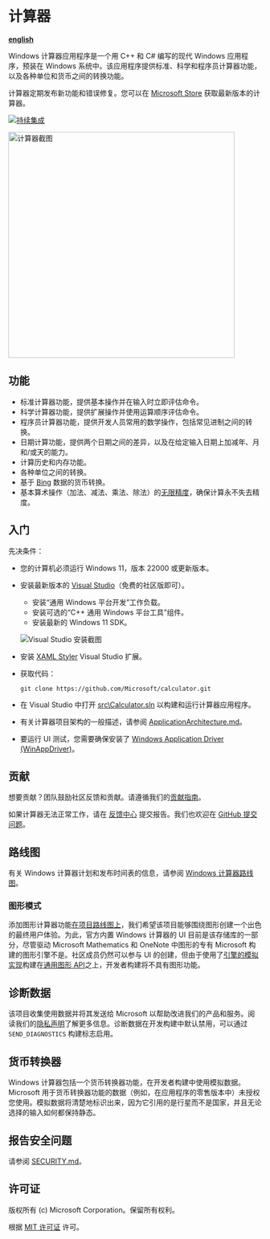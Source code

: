 # 计算器

[**english**](/calculator-main//README.md)

Windows 计算器应用程序是一个用 C++ 和 C# 编写的现代 Windows 应用程序，预装在 Windows 系统中。该应用程序提供标准、科学和程序员计算器功能，以及各种单位和货币之间的转换功能。

计算器定期发布新功能和错误修复。您可以在 [Microsoft Store](https://www.microsoft.com/store/apps/9WZDNCRFHVN5) 获取最新版本的计算器。

[![持续集成](https://github.com/microsoft/calculator/actions/workflows/action-ci.yml/badge.svg)](https://github.com/microsoft/calculator/actions/workflows/action-ci.yml)

<img src="docs/Images/CalculatorScreenshot.png" alt="计算器截图" width="450px" />

## 功能
- 标准计算器功能，提供基本操作并在输入时立即评估命令。
- 科学计算器功能，提供扩展操作并使用运算顺序评估命令。
- 程序员计算器功能，提供开发人员常用的数学操作，包括常见进制之间的转换。
- 日期计算功能，提供两个日期之间的差异，以及在给定输入日期上加减年、月和/或天的能力。
- 计算历史和内存功能。
- 各种单位之间的转换。
- 基于 [Bing](https://www.bing.com) 数据的货币转换。
- 基本算术操作（加法、减法、乘法、除法）的[无限精度](https://en.wikipedia.org/wiki/Arbitrary-precision_arithmetic)，确保计算永不失去精度。

## 入门
先决条件：
- 您的计算机必须运行 Windows 11，版本 22000 或更新版本。
- 安装最新版本的 [Visual Studio](https://developer.microsoft.com/en-us/windows/downloads)（免费的社区版即可）。
  - 安装“通用 Windows 平台开发”工作负载。
  - 安装可选的“C++ 通用 Windows 平台工具”组件。
  - 安装最新的 Windows 11 SDK。

  ![Visual Studio 安装截图](docs/Images/VSInstallationScreenshot.png)
- 安装 [XAML Styler](https://marketplace.visualstudio.com/items?itemName=TeamXavalon.XAMLStyler) Visual Studio 扩展。

- 获取代码：
    ```
    git clone https://github.com/Microsoft/calculator.git
    ```

- 在 Visual Studio 中打开 [src\Calculator.sln](/src/Calculator.sln) 以构建和运行计算器应用程序。
- 有关计算器项目架构的一般描述，请参阅 [ApplicationArchitecture.md](docs/ApplicationArchitecture.md)。
- 要运行 UI 测试，您需要确保安装了 [Windows Application Driver (WinAppDriver)](https://github.com/microsoft/WinAppDriver/releases/latest)。

## 贡献
想要贡献？团队鼓励社区反馈和贡献。请遵循我们的[贡献指南](CONTRIBUTING.md)。

如果计算器无法正常工作，请在 [反馈中心](https://insider.windows.com/en-us/fb/?contextid=130) 提交报告。我们也欢迎在 [GitHub 提交问题](https://github.com/Microsoft/calculator/issues)。

## 路线图
有关 Windows 计算器计划和发布时间表的信息，请参阅 [Windows 计算器路线图](docs/Roadmap.md)。

### 图形模式
添加图形计算器功能[在项目路线图上](https://github.com/Microsoft/calculator/issues/338)，我们希望该项目能够围绕图形创建一个出色的最终用户体验。为此，官方内置 Windows 计算器的 UI 目前是该存储库的一部分，尽管驱动 Microsoft Mathematics 和 OneNote 中图形的专有 Microsoft 构建的图形引擎不是。社区成员仍然可以参与 UI 的创建，但由于使用了[引擎的模拟实现](/src/GraphingImpl/Mocks)构建在[通用图形 API](/src/GraphingInterfaces)之上，开发者构建将不具有图形功能。

## 诊断数据
该项目收集使用数据并将其发送给 Microsoft 以帮助改进我们的产品和服务。阅读我们的[隐私声明](https://go.microsoft.com/fwlink/?LinkId=521839)了解更多信息。诊断数据在开发构建中默认禁用，可以通过 `SEND_DIAGNOSTICS` 构建标志启用。

## 货币转换器
Windows 计算器包括一个货币转换器功能，在开发者构建中使用模拟数据。Microsoft 用于货币转换器功能的数据（例如，在应用程序的零售版本中）未授权您使用。模拟数据将清楚地标识出来，因为它引用的是行星而不是国家，并且无论选择的输入如何都保持静态。

## 报告安全问题
请参阅 [SECURITY.md](./SECURITY.md)。

## 许可证
版权所有 (c) Microsoft Corporation。保留所有权利。

根据 [MIT 许可证](./LICENSE) 许可。